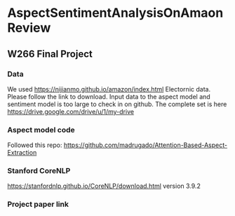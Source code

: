# AspectSentimentAnalysisOnAmaonReview
## W266 Final Project
### Data
We used https://nijianmo.github.io/amazon/index.html Electornic data. Please follow the link to download.
Input data to the aspect model and sentiment model is too large to check in on github. The complete set is here https://drive.google.com/drive/u/1/my-drive

### Aspect model code
Followed this repo: https://github.com/madrugado/Attention-Based-Aspect-Extraction

### Stanford CoreNLP
 https://stanfordnlp.github.io/CoreNLP/download.html version 3.9.2

### Project paper link
